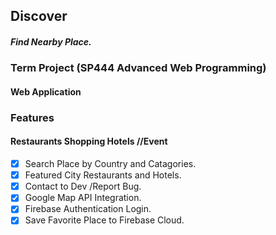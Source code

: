 ## Discover
##### Find Nearby Place.
### Term Project (SP444 Advanced Web Programming) 
#### Web Application
### Features
#### Restaurants Shopping Hotels //Event
- [x] Search Place by Country and Catagories.
- [x] Featured City Restaurants and Hotels.
- [x] Contact to Dev /Report Bug.
- [x] Google Map API Integration.
- [x] Firebase Authentication Login.
- [x] Save Favorite Place to Firebase Cloud.